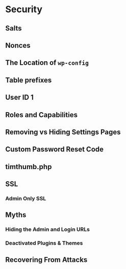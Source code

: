 # Security

## Salts

## Nonces

## The Location of `wp-config`

## Table prefixes

## User ID 1

## Roles and Capabilities

## Removing vs Hiding Settings Pages

## Custom Password Reset Code

## timthumb.php

## SSL

### Admin Only SSL

## Myths

### Hiding the Admin and Login URLs

### Deactivated Plugins & Themes

## Recovering From Attacks
